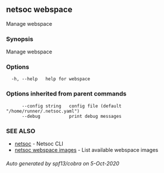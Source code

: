 ## netsoc webspace

Manage webspace

### Synopsis

Manage webspace

### Options

```
  -h, --help   help for webspace
```

### Options inherited from parent commands

```
      --config string   config file (default "/home/runner/.netsoc.yaml")
      --debug           print debug messages
```

### SEE ALSO

* [netsoc](netsoc.md)	 - Netsoc CLI
* [netsoc webspace images](netsoc_webspace_images.md)	 - List available webspace images

###### Auto generated by spf13/cobra on 5-Oct-2020
